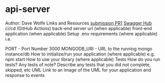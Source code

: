 # api-server

Author: Dave Wolfe
Links and Resources
[submission PR1](https://github.com/wolfes-401-advanced-javascript/api-server/pull/1)
[Swagger Hub](https://app.swaggerhub.com/apis/d-d-wolfe/Lab06/0.1) 
ci/cd (GitHub Actions)
back-end server url (when applicable)
front-end application (when applicable)
Setup
.env requirements (where applicable)
i.e.

PORT - Port Number 3000
MONGODB_URI - URL to the running mongo instance/db
How to initialize/run your application (where applicable)
e.g. npm start
How to use your library (where applicable)
Tests
How do you run tests?
Any tests of note?
Describe any tests that you did not complete, skipped, etc
UML
Link to an image of the UML for your application and response to events
